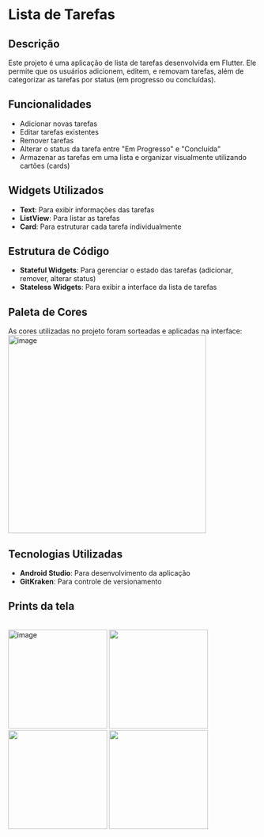 # Lista de Tarefas

## Descrição
Este projeto é uma aplicação de lista de tarefas desenvolvida em Flutter. Ele permite que os usuários adicionem, editem, e removam tarefas, além de categorizar as tarefas por status (em progresso ou concluídas).

## Funcionalidades
- Adicionar novas tarefas
- Editar tarefas existentes
- Remover tarefas
- Alterar o status da tarefa entre "Em Progresso" e "Concluída"
- Armazenar as tarefas em uma lista e organizar visualmente utilizando cartões (cards)

## Widgets Utilizados
- **Text**: Para exibir informações das tarefas
- **ListView**: Para listar as tarefas
- **Card**: Para estruturar cada tarefa individualmente

## Estrutura de Código
- **Stateful Widgets**: Para gerenciar o estado das tarefas (adicionar, remover, alterar status)
- **Stateless Widgets**: Para exibir a interface da lista de tarefas

## Paleta de Cores
As cores utilizadas no projeto foram sorteadas e aplicadas na interface:
<br>
<img src="https://github.com/user-attachments/assets/25c92c2f-6837-444b-98cb-ed6bc77ca268" alt="image" width="400"/>

## Tecnologias Utilizadas
- **Android Studio**: Para desenvolvimento da aplicação
- **GitKraken**: Para controle de versionamento

## Prints da tela
<br>
<img src="https://github.com/user-attachments/assets/92e1265c-8c8c-4442-9604-a837b3c16458" alt="image" width="200"/>
<img src="https://github.com/user-attachments/assets/9ec3d703-5491-4ccf-8233-e1f8b35770fd" width="200" />
<img src="https://github.com/user-attachments/assets/4d18703e-3561-4f95-bb28-488739c8bcef" width="200" />
<img src="https://github.com/user-attachments/assets/9ae3180e-35df-4504-81df-a8487b513d68" width="200" />






